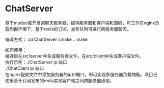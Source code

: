# ChatServer
基于muduo库开发的聊天服务器，提供服务器和客户端和源码，可工作在nginx负载均衡环境下，基于redis的订阅、发布队列可进行跨服务器聊天。

编译方式：
cd ChatServer
cmake ..
make

如何使用：  
  编译后在src/server中生成服务器文件，在src/client中生成客户端文件。  
  执行示例：./ChatServer ip 端口  
            ./ChatClient ip 端口  
  在nginx配置文件中添加服务器的ip和端口，即可实现多服务器负载均衡。项目已使用基于订阅发布的redis实现客户端之间跨服务器通信。
